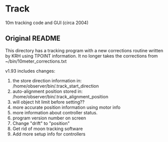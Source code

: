 # Track
10m tracking code and GUI (circa 2004)

## Original README

This directory has a tracking program with a new corrections routine
written by KRH using TPOINT information. It no longer takes the corrections from 
~/bin/10meter_corrections.txt

v1.93 includes changes:
1. the store direction information in: /home/observer/bin/.track_start_direction
2. auto-alignment position stored in: /home/observer/bin/.track_alignment_position
3. will object hit limit before setting??
4. more accurate position information using motor info
5. more information about controller status.
6. program version number on screen
7. Change "drift" to "position"
8. Get rid of moon tracking software
9. Add more setup info for controllers
